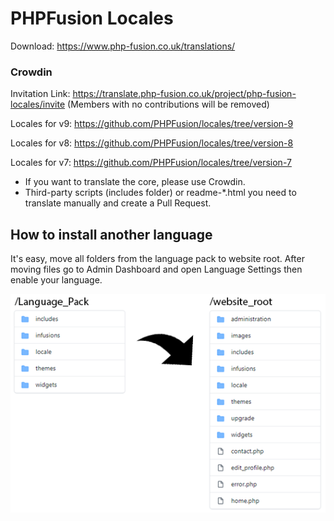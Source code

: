 PHPFusion Locales
=================

Download: https://www.php-fusion.co.uk/translations/

### Crowdin
Invitation Link: https://translate.php-fusion.co.uk/project/php-fusion-locales/invite (Members with no contributions will be removed)

Locales for v9: https://github.com/PHPFusion/locales/tree/version-9

Locales for v8: https://github.com/PHPFusion/locales/tree/version-8

Locales for v7: https://github.com/PHPFusion/locales/tree/version-7

 - If you want to translate the core, please use Crowdin.
 - Third-party scripts (includes folder) or readme-\*.html you need to translate manually and create a Pull Request.

## How to install another language
It's easy, move all folders from the language pack to website root. After moving files go to Admin Dashboard and open Language Settings then enable your language.

![How to install another language](how_to_install.png)
